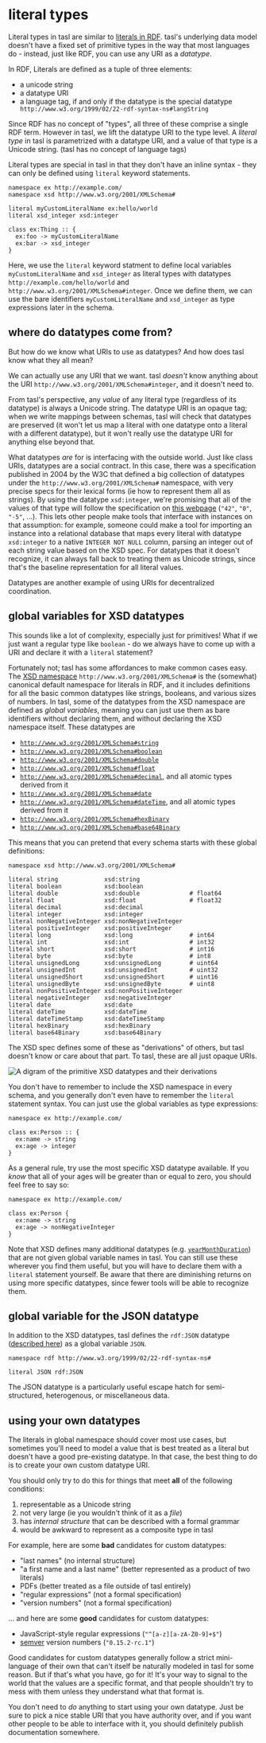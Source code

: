 # literal types

Literal types in tasl are similar to [literals in RDF](https://www.w3.org/TR/rdf11-concepts/#section-Graph-Literal). tasl's underlying data model doesn't have a fixed set of primitive types in the way that most languages do - instead, just like RDF, you can use any URI as a _datatype_.

In RDF, Literals are defined as a tuple of three elements:

- a unicode string
- a datatype URI
- a language tag, if and only if the datatype is the special datatype ` http://www.w3.org/1999/02/22-rdf-syntax-ns#langString`

Since RDF has no concept of "types", all three of these comprise a single RDF term. However in tasl, we lift the datatype URI to the type level. A _literal type_ in tasl is parametrized with a datatype URI, and a value of that type is a Unicode string. (tasl has no concept of language tags)

Literal types are special in tasl in that they don't have an inline syntax - they can only be defined using `literal` keyword statements.

```
namespace ex http://example.com/
namespace xsd http://www.w3.org/2001/XMLSchema#

literal myCustomLiteralName ex:hello/world
literal xsd_integer xsd:integer

class ex:Thing :: {
  ex:foo -> myCustomLiteralName
  ex:bar -> xsd_integer
}
```

Here, we use the `literal` keyword statment to define local variables `myCustomLiteralName` and `xsd_integer` as literal types with datatypes `http://example.com/hello/world` and `http://www.w3.org/2001/XMLSchema#integer`. Once we define them, we can use the bare identifiers `myCustomLiteralName` and `xsd_integer` as type expressions later in the schema.

## where do datatypes come from?

But how do we know what URIs to use as datatypes? And how does tasl know what they all mean?

We can actually use any URI that we want. tasl _doesn't_ know anything about the URI `http://www.w3.org/2001/XMLSchema#integer`, and it doesn't need to.

From tasl's perspective, any _value_ of any literal type (regardless of its datatype) is always a Unicode string. The datatype URI is an opaque tag; when we write mappings between schemas, tasl will check that datatypes are preserved (it won't let us map a literal with one datatype onto a literal with a different datatype), but it won't really use the datatype URI for anything else beyond that.

What datatypes _are_ for is interfacing with the outside world. Just like class URIs, datatypes are a social contract. In this case, there was a specification published in 2004 by the W3C that defined a big collection of datatypes under the `http://www.w3.org/2001/XMLSchema#` namespace, with very precise specs for their lexical forms (ie how to represent them all as strings). By using the datatype `xsd:integer`, we're promising that all of the values of that type will follow the specification on [this webpage](https://www.w3.org/TR/xmlschema-2/#integer) (`"42"`, `"0"`, `"-5"`, ...). This lets other people make tools that interface with instances on that assumption: for example, someone could make a tool for importing an instance into a relational database that maps every literal with datatype `xsd:integer` to a native `INTEGER NOT NULL` column, parsing an integer out of each string value based on the XSD spec. For datatypes that it doesn't recognize, it can always fall back to treating them as Unicode strings, since that's the baseline representation for all literal values.

Datatypes are another example of using URIs for decentralized coordination.

## global variables for XSD datatypes

This sounds like a lot of complexity, especially just for primitives! What if we just want a regular type like `boolean` - do we always have to come up with a URI and declare it with a `literal` statement?

Fortunately not; tasl has some affordances to make common cases easy. The [XSD namespace](https://www.w3.org/TR/xmlschema11-2/) `http://www.w3.org/2001/XMLSchema#` is the (somewhat) canonical default namespace for literals in RDF, and it includes definitions for all the basic common datatypes like strings, booleans, and various sizes of numbers. In tasl, some of the datatypes from the XSD namespace are defined as _global variables_, meaning you can just use them as bare identifiers without declaring them, and without declaring the XSD namespace itself. These datatypes are

- [`http://www.w3.org/2001/XMLSchema#string`](http://www.w3.org/2001/XMLSchema#string)
- [`http://www.w3.org/2001/XMLSchema#boolean`](http://www.w3.org/2001/XMLSchema#boolean)
- [`http://www.w3.org/2001/XMLSchema#double`](http://www.w3.org/2001/XMLSchema#double)
- [`http://www.w3.org/2001/XMLSchema#float`](http://www.w3.org/2001/XMLSchema#float)
- [`http://www.w3.org/2001/XMLSchema#decimal`](http://www.w3.org/2001/XMLSchema#decimal), and all atomic types derived from it
- [`http://www.w3.org/2001/XMLSchema#date`](http://www.w3.org/2001/XMLSchema#date)
- [`http://www.w3.org/2001/XMLSchema#dateTime`](http://www.w3.org/2001/XMLSchema#dateTime), and all atomic types derived from it
- [`http://www.w3.org/2001/XMLSchema#hexBinary`](http://www.w3.org/2001/XMLSchema#hexBinary)
- [`http://www.w3.org/2001/XMLSchema#base64Binary`](http://www.w3.org/2001/XMLSchema#base64Binary)

This means that you can pretend that every schema starts with these global definitions:

```tasl
namespace xsd http://www.w3.org/2001/XMLSchema#

literal string             xsd:string
literal boolean            xsd:boolean
literal double             xsd:double              # float64
literal float              xsd:float               # float32
literal decimal            xsd:decimal
literal integer            xsd:integer
literal nonNegativeInteger xsd:nonNegativeInteger
literal positiveInteger    xsd:positiveInteger
literal long               xsd:long                # int64
literal int                xsd:int                 # int32
literal short              xsd:short               # int16
literal byte               xsd:byte                # int8
literal unsignedLong       xsd:unsignedLong        # uint64
literal unsignedInt        xsd:unsignedInt         # uint32
literal unsignedShort      xsd:unsignedShort       # uint16
literal unsignedByte       xsd:unsignedByte        # uint8
literal nonPositiveInteger xsd:nonPositiveInteger
literal negativeInteger    xsd:negativeInteger
literal date               xsd:date
literal dateTime           xsd:dateTime
literal dateTimeStamp      xsd:dateTimeStamp
literal hexBinary          xsd:hexBinary
literal base64Binary       xsd:base64Binary
```

The XSD spec defines some of these as "derivations" of others, but tasl doesn't know or care about that part. To tasl, these are all just opaque URIs.

![A digram of the primitive XSD datatypes and their derivations](/images/type-hierarchy-201104.svg)

You don't have to remember to include the XSD namespace in every schema, and you generally don't even have to remember the `literal` statement syntax. You can just use the global variables as type expressions:

```tasl
namespace ex http://example.com/

class ex:Person :: {
  ex:name -> string
  ex:age -> integer
}
```

As a general rule, try use the most specific XSD datatype available. If you _know_ that all of your ages will be greater than or equal to zero, you should feel free to say so:

```tasl
namespace ex http://example.com/

class ex:Person {
  ex:name -> string
  ex:age -> nonNegativeInteger
}
```

Note that XSD defines many additional datatypes (e.g. [`yearMonthDuration`](https://www.w3.org/TR/xmlschema11-2/#yearMonthDuration)) that are not given global variable names in tasl. You can still use these wherever you find them useful, but you will have to declare them with a `literal` statement yourself. Be aware that there are diminishing returns on using more specific datatypes, since fewer tools will be able to recognize them.

## global variable for the JSON datatype

In addition to the XSD datatypes, tasl defines the `rdf:JSON` datatype ([described here](https://www.w3.org/TR/json-ld/#the-rdf-json-datatype)) as a global variable `JSON`.

```tasl
namespace rdf http://www.w3.org/1999/02/22-rdf-syntax-ns#

literal JSON rdf:JSON
```

The JSON datatype is a particularly useful escape hatch for semi-structured, heterogenous, or miscellaneous data.

## using your own datatypes

The literals in global namespace should cover most use cases, but sometimes you'll need to model a value that is best treated as a literal but doesn't have a good pre-existing datatype. In that case, the best thing to do is to create your own custom datatype URI.

You should only try to do this for things that meet **all** of the following conditions:

1. representable as a Unicode string
2. not very large (ie you wouldn't think of it as a _file_)
3. has _internal structure_ that can be described with a formal grammar
4. would be awkward to represent as a composite type in tasl

For example, here are some **bad** candidates for custom datatypes:

- "last names" (no internal structure)
- "a first name and a last name" (better represented as a product of two literals)
- PDFs (better treated as a file outside of tasl entirely)
- "regular expressions" (not a formal specification)
- "version numbers" (not a formal specification)

... and here are some **good** candidates for custom datatypes:

- JavaScript-style regular expressions (`"^[a-z][a-zA-Z0-9]+$"`)
- [semver](https://semver.org) version numbers (`"0.15.2-rc.1"`)

Good candidates for custom datatypes generally follow a strict mini-language of their own that can't itself be naturally modeled in tasl for some reason. But if that's what you have, go for it! It's your way to signal to the world that the values are a specific format, and that people shouldn't try to mess with them unless they understand what that format is.

You don't need to _do_ anything to start using your own datatype. Just be sure to pick a nice stable URI that you have authority over, and if you want other people to be able to interface with it, you should definitely publish documentation somewhere.
